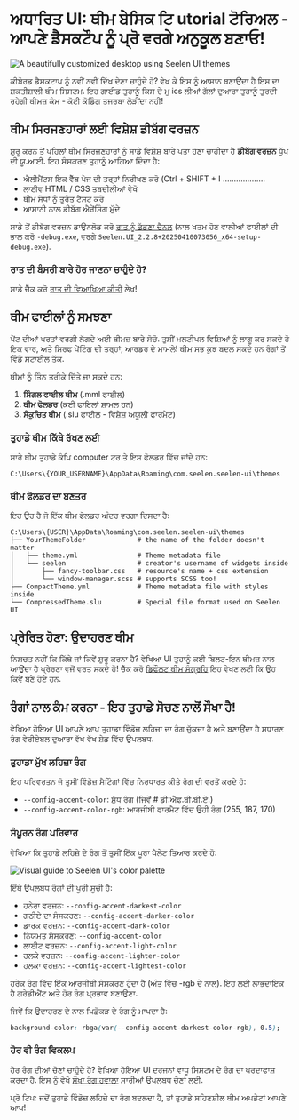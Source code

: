 # ਅਧਾਰਿਤ UI: ਥੀਮ ਬੇਸਿਕ ਟਿ utorial ਟੋਰਿਅਲ - ਆਪਣੇ ਡੈਸਕਟੌਪ ਨੂੰ ਪ੍ਰੋ ਵਰਗੇ ਅਨੁਕੂਲ ਬਣਾਓ!

![A beautifully customized desktop using Seelen UI themes](https://raw.githubusercontent.com/Seelen-Inc/sl-blogs/refs/heads/master/blog/seelen-ui-theme-tutorial/image.png)

ਕੀਬੋਰਡ ਡੈਸਕਟਾਪ ਨੂੰ ਨਵੀਂ ਨਵੀਂ ਦਿੱਖ ਦੇਣਾ ਚਾਹੁੰਦੇ ਹੋ? ਵੇਖ ਕੇ ਇਸ ਨੂੰ ਆਸਾਨ ਬਣਾਉਂਦਾ ਹੈ
 ਇਸ ਦਾ ਸ਼ਕਤੀਸ਼ਾਲੀ ਥੀਮ ਸਿਸਟਮ. ਇਹ ਗਾਈਡ ਤੁਹਾਨੂੰ ਕਿਸ ਦੇ ਮੁ ics ਲੀਆਂ ਗੱਲਾਂ ਦੁਆਰਾ ਤੁਹਾਨੂੰ ਤੁਰਦੀ ਰਹੇਗੀ
 ਥੀਮਜ਼ ਕੰਮ - ਕੋਈ ਕੋਡਿੰਗ ਤਜਰਬਾ ਲੋੜੀਂਦਾ ਨਹੀਂ!

## ਥੀਮ ਸਿਰਜਣਹਾਰਾਂ ਲਈ ਵਿਸ਼ੇਸ਼ ਡੀਬੱਗ ਵਰਜ਼ਨ

ਸ਼ੁਰੂ ਕਰਨ ਤੋਂ ਪਹਿਲਾਂ ਥੀਮ ਸਿਰਜਣਹਾਰਾਂ ਨੂੰ ਸਾਡੇ ਵਿਸ਼ੇਸ਼ ਬਾਰੇ ਪਤਾ ਹੋਣਾ ਚਾਹੀਦਾ ਹੈ **ਡੀਬੱਗ ਵਰਜ਼ਨ**
ਧੁੱਪ ਦੀ ਯੂ.ਆਈ. ਇਹ ਸੰਸਕਰਣ ਤੁਹਾਨੂੰ ਆਗਿਆ ਦਿੰਦਾ ਹੈ:

* ਐਲੀਮੈਂਟਸ ਇਕ ਵੈੱਬ ਪੇਜ ਦੀ ਤਰ੍ਹਾਂ ਨਿਰੀਖਣ ਕਰੋ (Ctrl + SHIFT + I ...................
* ਲਾਈਵ HTML / CSS ਤਬਦੀਲੀਆਂ ਵੇਖੋ
* ਥੀਮ ਸੋਧਾਂ ਨੂੰ ਤੁਰੰਤ ਟੈਸਟ ਕਰੋ
* ਆਸਾਨੀ ਨਾਲ ਡੀਬੱਗ ਐਰੇਂਸਿੰਗ ਮੁੱਦੇ

ਸਾਡੇ ਤੋਂ ਡੀਬੱਗ ਵਰਜ਼ਨ ਡਾਉਨਲੋਡ ਕਰੋ
[ਰਾਤ ਨੂੰ ਛੱਡਣਾ ਚੈਨਲ](https://seelen.io/apps/seelen-ui/releases/nightly)
(ਨਾਲ ਖਤਮ ਹੋਣ ਵਾਲੀਆਂ ਫਾਈਲਾਂ ਦੀ ਭਾਲ ਕਰੋ `-debug.exe`, ਵਰਗੇ
`Seelen.UI_2.2.8+20250410073056_x64-setup-debug.exe`).

### ਰਾਤ ਦੀ ਬੰਸਰੀ ਬਾਰੇ ਹੋਰ ਜਾਣਨਾ ਚਾਹੁੰਦੇ ਹੋ?

ਸਾਡੇ ਚੈੱਕ ਕਰੋ
[ਰਾਤ ਦੀ ਵਿਆਖਿਆ ਕੀਤੀ](https://seelen.io/blog/seelen-ui-nightly) ਲੇਖ!

## ਥੀਮ ਫਾਈਲਾਂ ਨੂੰ ਸਮਝਣਾ

ਪੇਂਟ ਦੀਆਂ ਪਰਤਾਂ ਵਰਗੀ ਲੱਗਦੇ ਅਈ ਥੀਮਜ਼ ਬਾਰੇ ਸੋਚੋ. ਤੁਸੀਂ ਮਲਟੀਪਲ ਵਿਸ਼ਿਆਂ ਨੂੰ ਲਾਗੂ ਕਰ ਸਕਦੇ ਹੋ
 ਇਕ ਵਾਰ, ਅਤੇ ਸਿਰਫ ਪੇਂਟਿੰਗ ਦੀ ਤਰ੍ਹਾਂ, ਆਰਡਰ ਦੇ ਮਾਮਲੇ! ਥੀਮ ਸਭ ਕੁਝ ਬਦਲ ਸਕਦੇ ਹਨ
 ਰੰਗਾਂ ਤੋਂ ਵਿੰਡੋ ਸਟਾਈਲ ਤੱਕ.

ਥੀਮਾਂ ਨੂੰ ਤਿੰਨ ਤਰੀਕੇ ਦਿੱਤੇ ਜਾ ਸਕਦੇ ਹਨ:

1. **ਸਿੰਗਲ ਫਾਈਲ ਥੀਮ** (.mml ਫਾਈਲ)
2. **ਥੀਮ ਫੋਲਡਰ** (ਕਈ ਫਾਇਲਾਂ ਸ਼ਾਮਲ ਹਨ)
3. **ਸੰਕੁਚਿਤ ਥੀਮ** (.slu ਫਾਈਲ - ਵਿਸ਼ੇਸ਼ ਅਯੂਲੀ ਫਾਰਮੈਟ)

### ਤੁਹਾਡੇ ਥੀਮ ਕਿੱਥੇ ਰੱਖਣ ਲਈ

ਸਾਰੇ ਥੀਮ ਤੁਹਾਡੇ ਕੰਪਿ computer ਟਰ ਤੇ ਇਸ ਫੋਲਡਰ ਵਿੱਚ ਜਾਂਦੇ ਹਨ:

```text
C:\Users\{YOUR_USERNAME}\AppData\Roaming\com.seelen.seelen-ui\themes
```

### ਥੀਮ ਫੋਲਡਰ ਦਾ ਬਣਤਰ

ਇਹ ਉਹ ਹੈ ਜੋ ਇੱਕ ਥੀਮ ਫੋਲਡਰ ਅੰਦਰ ਵਰਗਾ ਦਿਸਦਾ ਹੈ:

```text
C:\Users\{USER}\AppData\Roaming\com.seelen.seelen-ui\themes
├── YourThemeFolder             # the name of the folder doesn't matter
│   ├── theme.yml               # Theme metadata file
│   └── seelen                  # creator's username of widgets inside
│       ├── fancy-toolbar.css   # resource's name + css extension
│       └── window-manager.scss # supports SCSS too!
├── CompactTheme.yml            # Theme metadata file with styles inside
└── CompressedTheme.slu         # Special file format used on Seelen UI
```

## ਪ੍ਰੇਰਿਤ ਹੋਣਾ: ਉਦਾਹਰਣ ਥੀਮ

ਨਿਸ਼ਚਤ ਨਹੀਂ ਕਿ ਕਿੱਥੇ ਜਾਂ ਕਿਵੇਂ ਸ਼ੁਰੂ ਕਰਨਾ ਹੈ? ਵੇਖਿਆ UI ਤੁਹਾਨੂੰ ਕਈ ਬਿਲਟ-ਇਨ ਥੀਮਜ਼ ਨਾਲ ਆਉਂਦਾ ਹੈ
 ਪ੍ਰੇਰਣਾ ਵਜੋਂ ਵਰਤ ਸਕਦੇ ਹੋ! ਚੈੱਕ ਕਰੋ
[ਡਿਫੌਲਟ ਥੀਮ ਸੰਗ੍ਰਹਿ](https://github.com/eythaann/Seelen-UI/tree/master/static/themes)
ਇਹ ਵੇਖਣ ਲਈ ਕਿ ਉਹ ਕਿਵੇਂ ਬਣੇ ਹੋਏ ਹਨ.

## ਰੰਗਾਂ ਨਾਲ ਕੰਮ ਕਰਨਾ - ਇਹ ਤੁਹਾਡੇ ਸੋਚਣ ਨਾਲੋਂ ਸੌਖਾ ਹੈ!

ਵੇਖਿਆ ਹੋਇਆ UI ਆਪਣੇ ਆਪ ਤੁਹਾਡਾ ਵਿੰਡੋਜ਼ ਲਹਿਜ਼ਾ ਦਾ ਰੰਗ ਚੁੱਕਦਾ ਹੈ ਅਤੇ ਬਣਾਉਂਦਾ ਹੈ
 ਸਧਾਰਣ ਰੰਗ ਵੇਰੀਏਬਲ ਦੁਆਰਾ ਵੱਖ ਵੱਖ ਸ਼ੇਡ ਵਿੱਚ ਉਪਲਬਧ.

### ਤੁਹਾਡਾ ਮੁੱਖ ਲਹਿਜ਼ਾ ਰੰਗ

ਇਹ ਪਰਿਵਰਤਨ ਜੋ ਤੁਸੀਂ ਵਿੰਡੋਜ਼ ਸੈਟਿੰਗਾਂ ਵਿੱਚ ਨਿਰਧਾਰਤ ਕੀਤੇ ਰੰਗ ਦੀ ਵਰਤੋਂ ਕਰਦੇ ਹੋ:

* `--config-accent-color`: ਸ਼ੁੱਧ ਰੰਗ (ਜਿਵੇਂ # ਡੀ.ਐਫ.ਬੀ.ਬੀ.ਏ.)
* `--config-accent-color-rgb`: ਆਰਜੀਬੀ ਫਾਰਮੈਟ ਵਿੱਚ ਉਹੀ ਰੰਗ (255, 187, 170)

### ਸੰਪੂਰਨ ਰੰਗ ਪਰਿਵਾਰ

ਵੇਖਿਆ ਕਿ ਤੁਹਾਡੇ ਲਹਿਜ਼ੇ ਦੇ ਰੰਗ ਤੋਂ ਤੁਸੀਂ ਇੱਕ ਪੂਰਾ ਪੈਲੇਟ ਤਿਆਰ ਕਰਦੇ ਹੋ:

![Visual guide to Seelen UI's color palette](https://raw.githubusercontent.com/Seelen-Inc/sl-blogs/refs/heads/master/blog/seelen-ui-theme-tutorial/colors.png)

ਇੱਥੇ ਉਪਲਬਧ ਰੰਗਾਂ ਦੀ ਪੂਰੀ ਸੂਚੀ ਹੈ:

* ਹਨੇਰਾ ਵਰਜਨ: `--config-accent-darkest-color`
* ਗਠੀਏ ਦਾ ਸੰਸਕਰਣ: `--config-accent-darker-color`
* ਡਾਰਕ ਵਰਜ਼ਨ: `--config-accent-dark-color`
* ਨਿਯਮਤ ਸੰਸਕਰਣ: `--config-accent-color`
* ਲਾਈਟ ਵਰਜ਼ਨ: `--config-accent-light-color`
* ਹਲਕੇ ਵਰਜ਼ਨ: `--config-accent-lighter-color`
* ਹਲਕਾ ਵਰਜ਼ਨ: `--config-accent-lightest-color`

ਹਰੇਕ ਰੰਗ ਵਿੱਚ ਇੱਕ ਆਰਜੀਬੀ ਸੰਸਕਰਣ ਹੁੰਦਾ ਹੈ (ਅੰਤ ਵਿੱਚ -rgb ਦੇ ਨਾਲ). ਇਹ ਲਈ ਲਾਭਦਾਇਕ ਹੈ
 ਗਰੇਡੀਐਂਟ ਅਤੇ ਹੋਰ ਰੰਗ ਪ੍ਰਭਾਵ ਬਣਾਉਣਾ.

ਜਿਵੇਂ ਕਿ ਉਦਾਹਰਣ ਦੇ ਨਾਲ ਪਿਛੋਕੜ ਦੇ ਰੰਗ ਨੂੰ ਮਾਪਦਾ ਹੈ:

```css
background-color: rbga(var(--config-accent-darkest-color-rgb), 0.5);
```

### ਹੋਰ ਵੀ ਰੰਗ ਵਿਕਲਪ

ਹੋਰ ਰੰਗ ਦੀਆਂ ਚੋਣਾਂ ਚਾਹੁੰਦੇ ਹੋ? ਵੇਖਿਆ ਹੋਇਆ UI ਦਰਜਨਾਂ ਵਾਧੂ ਸਿਸਟਮ ਦੇ ਰੰਗ ਦਾ ਪਰਦਾਫਾਸ਼ ਕਰਦਾ ਹੈ.
 ਇਸ ਨੂੰ ਵੇਖੋ
[ਸੌਖਾ ਰੰਗ ਹਵਾਲਾ](https://gist.github.com/eythaann/cd9a3cda0206ce23a17f5ea00ec2ba06)
ਸਾਰੀਆਂ ਉਪਲਬਧ ਚੋਣਾਂ ਲਈ.

ਪ੍ਰੋ ਟਿਪ: ਜਦੋਂ ਤੁਹਾਡੇ ਵਿੰਡੋਜ਼ ਲਹਿਜ਼ੇ ਦਾ ਰੰਗ ਬਦਲਦਾ ਹੈ, ਤਾਂ ਤੁਹਾਡੇ ਸਹਿਣਸ਼ੀਲ ਥੀਮ ਅਪਡੇਟਾਂ
 ਆਪਣੇ ਆਪ!
